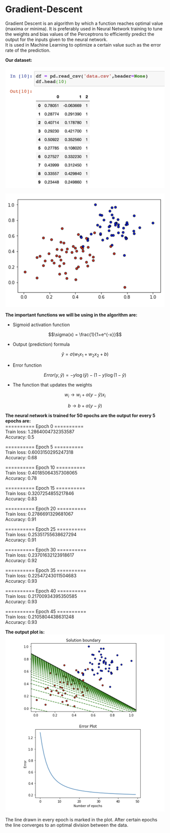 # Gradient-Descent

Gradient Descent is an algorithm by which a function reaches optimal value (maxima or minima). It is preferably used in Neural Network training to tune the weights and bias values of the Perceptrons to efficiently predict the output for the inputs given to the neural network.  
It is used in Machine Learning to optimize a certain value such as the error rate of the prediction.

**Our dataset:**

![](./images/data.png)

![](./images/dataset.png)


**The important functions we will be using in the algorithm are:**  

- Sigmoid activation function

$$\sigma(x) = \frac{1}{1+e^{-x}}$$

- Output (prediction) formula

$$\hat{y} = \sigma(w_1 x_1 + w_2 x_2 + b)$$

- Error function

$$Error(y, \hat{y}) = - y \log(\hat{y}) - (1-y) \log(1-\hat{y})$$

- The function that updates the weights

$$ w_i \longrightarrow w_i + \alpha (y - \hat{y}) x_i$$

$$ b \longrightarrow b + \alpha (y - \hat{y})$$


**The neural network is trained for 50 epochs are the output for every 5 epochs are:**  
========== Epoch 0 ==========  
Train loss:  1.2864004732353587  
Accuracy:  0.5  

========== Epoch 5 ==========  
Train loss:  0.6003150295247318  
Accuracy:  0.68  

========== Epoch 10 ==========  
Train loss:  0.40185064357308065  
Accuracy:  0.78  

========== Epoch 15 ==========  
Train loss:  0.3207254855217846  
Accuracy:  0.83  

========== Epoch 20 ==========  
Train loss:  0.2786691329681067  
Accuracy:  0.91  

========== Epoch 25 ==========  
Train loss:  0.25351755638627294  
Accuracy:  0.91  

========== Epoch 30 ==========  
Train loss:  0.23701632123918617  
Accuracy:  0.92  

========== Epoch 35 ==========  
Train loss:  0.22547243011504683  
Accuracy:  0.93  

========== Epoch 40 ==========  
Train loss:  0.21700934395350585  
Accuracy:  0.93  
 
========== Epoch 45 ==========  
Train loss:  0.2105804438631248  
Accuracy:  0.93  

**The output plot is:**
![](./images/output.png)


The line drawn in every epoch is marked in the plot. After certain epochs the line converges to an optimal division between the data.